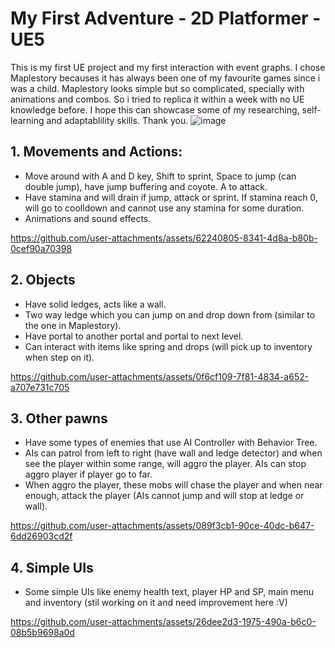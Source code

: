 # My First Adventure - 2D Platformer - UE5
This is my first UE project and my first interaction with event graphs. I chose Maplestory becauses it has always been one of my favourite games since i was a child. Maplestory looks simple but so complicated, specially with animations and combos. So i tried to replica it within a week with no UE knowledge before. I hope this can showcase some of my researching, self-learning and adaptablility skills. Thank you.
![image](https://github.com/user-attachments/assets/208fbb1a-ad46-45d5-b636-259fa5a315db)

## 1. Movements and Actions:
- Move around with A and D key, Shift to sprint, Space to jump (can double jump), have jump buffering and coyote. A to attack.
- Have stamina and will drain if jump, attack or sprint. If stamina reach 0, will go to coolldown and cannot use any stamina for some duration.
- Animations and sound effects.

https://github.com/user-attachments/assets/62240805-8341-4d8a-b80b-0cef90a70398

## 2. Objects
- Have solid ledges, acts like a wall.
- Two way ledge which you can jump on and drop down from (similar to the one in Maplestory).
-  Have portal to another portal and portal to next level.
-  Can interact with items like spring and drops (will pick up to inventory when step on it).

https://github.com/user-attachments/assets/0f6cf109-7f81-4834-a652-a707e731c705

## 3. Other pawns
- Have some types of enemies that use AI Controller with Behavior Tree.
- AIs can patrol from left to right (have wall and ledge detector) and when see the player within some range, will aggro the player. AIs can stop aggro player if player go to far.
- When aggro the player, these mobs will chase the player and when near enough, attack the player (AIs cannot jump and will stop at ledge or wall).

https://github.com/user-attachments/assets/089f3cb1-90ce-40dc-b647-6dd26903cd2f

## 4. Simple UIs 
- Some simple UIs like enemy health text, player HP and SP, main menu and inventory (stil working on it and need improvement here :V)

https://github.com/user-attachments/assets/26dee2d3-1975-490a-b6c0-08b5b9698a0d



